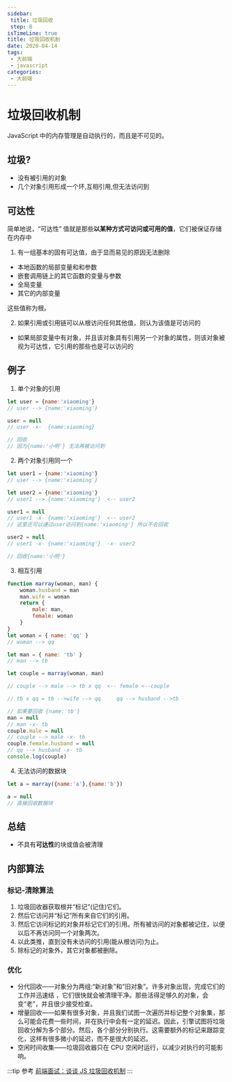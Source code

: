 ```yaml
---
sidebar:
 title: 垃圾回收
 step: 8
isTimeLine: true
title: 垃圾回收机制
date: 2020-04-14
tags:
 - 大前端
 - javascript
categories:
 - 大前端
---
```

# 垃圾回收机制

JavaScript 中的内存管理是自动执行的，而且是不可见的。
## 垃圾?
* 没有被引用的对象
* 几个对象引用形成一个环,互相引用,但无法访问到

## 可达性
简单地说，“可达性” 值就是那些**以某种方式可访问或可用的值**，它们被保证存储在内存中
1. 有一组基本的固有可达值，由于显而易见的原因无法删除
* 本地函数的局部变量和和参数
* 嵌套调用链上的其它函数的变量与参数
* 全局变量
* 其它的内部变量

这些值称为根。

2. 如果引用或引用链可以从根访问任何其他值，则认为该值是可访问的
* 如果局部变量中有对象，并且该对象具有引用另一个对象的属性，则该对象被视为可达性，它引用的那些也是可以访问的

## 例子
1. 单个对象的引用
```js
let user = {name:'xiaoming'}
// user --> {name:'xiaoming'}

user = null
// user -x-  {name:xiaoming}

// 回收
// 因为{name:'小明'} 无法再被访问到
```
2. 两个对象引用同一个
```js
let user1 = {name:'xiaoming'}
// user --> {name:'xiaoming'}

let user2 = {name:'xiaoming'}
// user1 --> {name:'xiaoming'}  <-- user2

user1 = null
// user1 -x- {name:'xiaoming'}  <-- user2
// 这里还可以通过user访问到{name:'xiaoming'} 所以不会回收

user2 = null
// user1 -x- {name:'xiaoming'}  -x- user2

// 回收{name:'小明'}
```

3. 相互引用
```js
function marray(woman, man) {
    woman.husband = man
    man.wife = woman
    return {
        male: man,
        female: woman
    }
}
let woman = { name: 'qq' }
// woman --> qq

let man = { name: 'tb' }
// man --> tb

let couple = marray(woman, man)

// couple --> male --> tb x qq  <-- female <--couple

// tb x qq = tb -->wife --> qq     qq --> husband -->tb

// 如果要回收 {name:'tb'}
man = null
// man -x- tb
couple.male = null
// couple --> male -x- tb
couple.female.husband = null
// qq --> husband -x- tb
console.log(couple)
```
4. 无法访问的数据块
```js
let a = marray({name:'a'},{name:'b'})

a = null
// 直接回收数据块 
```

## 总结
* 不具有**可达性**的块或值会被清理

## 内部算法
### 标记-清除算法
1. 垃圾回收器获取根并“标记”(记住)它们。
2. 然后它访问并“标记”所有来自它们的引用。
3. 然后它访问标记的对象并标记它们的引用。所有被访问的对象都被记住，以便以后不再访问同一个对象两次。
4. 以此类推，直到没有未访问的引用(能从根访问)为止。
5. 除标记的对象外，其它对象都被删除。

### 优化
* 分代回收——对象分为两组:“新对象”和“旧对象”。许多对象出现，完成它们的工作并迅速结 ，它们很快就会被清理干净。那些活得足够久的对象，会变“老”，并且很少接受检查。
* 增量回收——如果有很多对象，并且我们试图一次遍历并标记整个对象集，那么可能会花费一些时间，并在执行中会有一定的延迟。因此，引擎试图将垃圾回收分解为多个部分。然后，各个部分分别执行。这需要额外的标记来跟踪变化，这样有很多微小的延迟，而不是很大的延迟。
* 空闲时间收集——垃圾回收器只在 CPU 空闲时运行，以减少对执行的可能影响。

:::tip 参考
[前端面试：谈谈 JS 垃圾回收机制](https://segmentfault.com/a/1190000018605776?utm_source=tag-newest#item-1)
:::

<comment/>
<tongji/>